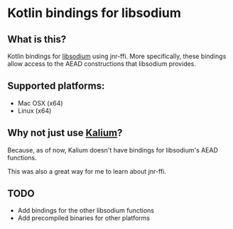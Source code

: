 # Kotlin bindings for libsodium

## What is this?
Kotlin bindings for [libsodium](https://github.com/jedisct1/libsodium) using jnr-ffi. More specifically,
these bindings allow access to the AEAD constructions that libsodium provides.

## Supported platforms:

* Mac OSX (x64)
* Linux (x64)

## Why not just use [Kalium](https://github.com/abstractj/kalium)?
Because, as of now, Kalium doesn't have bindings for libsodium's AEAD functions.


This was also a great way for me to learn about jnr-ffi.

## TODO

* Add bindings for the other libsodium functions
* Add precompiled binaries for other platforms